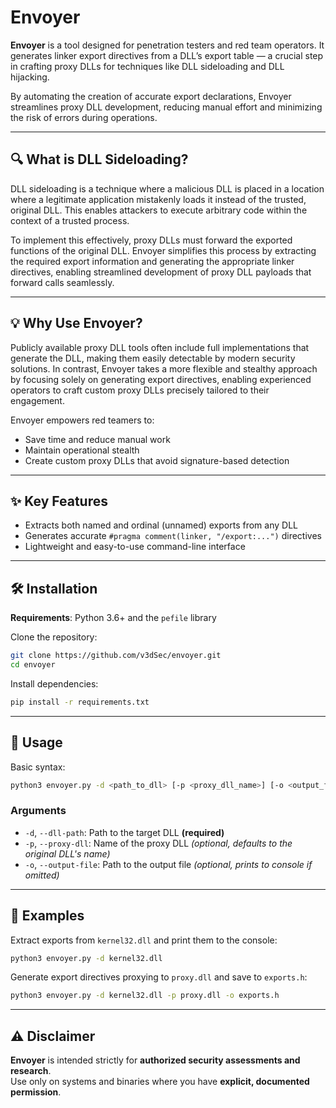 # Envoyer

**Envoyer** is a tool designed for penetration testers and red team operators. It generates linker export directives from a DLL’s export table — a crucial step in crafting proxy DLLs for techniques like DLL sideloading and DLL hijacking.

By automating the creation of accurate export declarations, Envoyer streamlines proxy DLL development, reducing manual effort and minimizing the risk of errors during operations.

---

## 🔍 What is DLL Sideloading?

DLL sideloading is a technique where a malicious DLL is placed in a location where a legitimate application mistakenly loads it instead of the trusted, original DLL. This enables attackers to execute arbitrary code within the context of a trusted process.

To implement this effectively, proxy DLLs must forward the exported functions of the original DLL. Envoyer simplifies this process by extracting the required export information and generating the appropriate linker directives, enabling streamlined development of proxy DLL payloads that forward calls seamlessly.

---

## 💡 Why Use Envoyer?

Publicly available proxy DLL tools often include full implementations that generate the DLL, making them easily detectable by modern security solutions. In contrast, Envoyer takes a more flexible and stealthy approach by focusing solely on generating export directives, enabling experienced operators to craft custom proxy DLLs precisely tailored to their engagement.

Envoyer empowers red teamers to:

- Save time and reduce manual work  
- Maintain operational stealth  
- Create custom proxy DLLs that avoid signature-based detection  

---

## ✨ Key Features

- Extracts both named and ordinal (unnamed) exports from any DLL  
- Generates accurate `#pragma comment(linker, "/export:...")` directives  
- Lightweight and easy-to-use command-line interface  

---

## 🛠️ Installation

**Requirements**: Python 3.6+ and the `pefile` library

Clone the repository:

```bash
git clone https://github.com/v3dSec/envoyer.git  
cd envoyer
```
Install dependencies:

```bash
pip install -r requirements.txt
```
---

## 🚀 Usage

Basic syntax:

```bash
python3 envoyer.py -d <path_to_dll> [-p <proxy_dll_name>] [-o <output_file>]
```

### Arguments

- `-d`, `--dll-path`: Path to the target DLL **(required)**  
- `-p`, `--proxy-dll`: Name of the proxy DLL *(optional, defaults to the original DLL's name)*  
- `-o`, `--output-file`: Path to the output file *(optional, prints to console if omitted)*  

---

## 📘 Examples

Extract exports from `kernel32.dll` and print them to the console:

```bash
python3 envoyer.py -d kernel32.dll
```

Generate export directives proxying to `proxy.dll` and save to `exports.h`:

```bash
python3 envoyer.py -d kernel32.dll -p proxy.dll -o exports.h
```

---

## ⚠️ Disclaimer

**Envoyer** is intended strictly for **authorized security assessments and research**.  
Use only on systems and binaries where you have **explicit, documented permission**.
